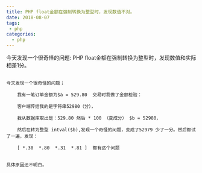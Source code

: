 ```yaml
---
title: PHP float金额在强制转换为整型时，发现数值不对。
date: 2018-08-07
tags:
 - php
categories:
  - php 
---
```


今天发现一个很奇怪的问题: PHP float金额在强制转换为整型时，发现数值和实际相差1分。

<!--more-->
```$xslt

今天发现一个很奇怪的问题；

    我有一笔订单金额为$a = 529.80  交易时我做了金额检验：
    
    客户端传给我的是字符串52980（分），
    
    我从数据库取出是：529.80 然后 * 100 （变成分） $b = 52980，
    
    然后在转为整型 intval($b),发现一个奇怪的问题，变成了52979 少了一分。然后都试了一遍，发现：
    
    [ *.30  *.80  *.31  *.81 ]  都有这个问题


具体原因还不明白。

```
